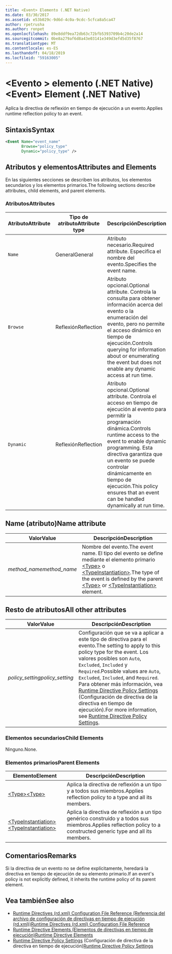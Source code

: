 ```yaml
---
title: <Event> Elemento (.NET Native)
ms.date: 03/30/2017
ms.assetid: e53b029c-9d6d-4c0a-9cdc-5cfca8a5ca47
author: rpetrusha
ms.author: ronpet
ms.openlocfilehash: 89e8ddf9ea72db63c72bfb5393709b4c20de2a14
ms.sourcegitcommit: 0be8a279af6d8a43e03141e349d3efd5d35f8767
ms.translationtype: MT
ms.contentlocale: es-ES
ms.lasthandoff: 04/18/2019
ms.locfileid: "59163005"
---
```

# <a name="event-element-net-native"></a><span data-ttu-id="ab585-102">\<Evento > elemento (.NET Native)</span><span class="sxs-lookup"><span data-stu-id="ab585-102">\<Event> Element (.NET Native)</span></span>
<span data-ttu-id="ab585-103">Aplica la directiva de reflexión en tiempo de ejecución a un evento.</span><span class="sxs-lookup"><span data-stu-id="ab585-103">Applies runtime reflection policy to an event.</span></span>  
  
## <a name="syntax"></a><span data-ttu-id="ab585-104">Sintaxis</span><span class="sxs-lookup"><span data-stu-id="ab585-104">Syntax</span></span>  
  
```xml  
<Event Name="event_name"   
       Browse="policy_type"   
       Dynamic="policy_type" />  
```  
  
## <a name="attributes-and-elements"></a><span data-ttu-id="ab585-105">Atributos y elementos</span><span class="sxs-lookup"><span data-stu-id="ab585-105">Attributes and Elements</span></span>  
 <span data-ttu-id="ab585-106">En las siguientes secciones se describen los atributos, los elementos secundarios y los elementos primarios.</span><span class="sxs-lookup"><span data-stu-id="ab585-106">The following sections describe attributes, child elements, and parent elements.</span></span>  
  
### <a name="attributes"></a><span data-ttu-id="ab585-107">Atributos</span><span class="sxs-lookup"><span data-stu-id="ab585-107">Attributes</span></span>  
  
|<span data-ttu-id="ab585-108">Atributo</span><span class="sxs-lookup"><span data-stu-id="ab585-108">Attribute</span></span>|<span data-ttu-id="ab585-109">Tipo de atributo</span><span class="sxs-lookup"><span data-stu-id="ab585-109">Attribute type</span></span>|<span data-ttu-id="ab585-110">Descripción</span><span class="sxs-lookup"><span data-stu-id="ab585-110">Description</span></span>|  
|---------------|--------------------|-----------------|  
|`Name`|<span data-ttu-id="ab585-111">General</span><span class="sxs-lookup"><span data-stu-id="ab585-111">General</span></span>|<span data-ttu-id="ab585-112">Atributo necesario.</span><span class="sxs-lookup"><span data-stu-id="ab585-112">Required attribute.</span></span> <span data-ttu-id="ab585-113">Especifica el nombre del evento.</span><span class="sxs-lookup"><span data-stu-id="ab585-113">Specifies the event name.</span></span>|  
|`Browse`|<span data-ttu-id="ab585-114">Reflexión</span><span class="sxs-lookup"><span data-stu-id="ab585-114">Reflection</span></span>|<span data-ttu-id="ab585-115">Atributo opcional.</span><span class="sxs-lookup"><span data-stu-id="ab585-115">Optional attribute.</span></span> <span data-ttu-id="ab585-116">Controla la consulta para obtener información acerca del evento o la enumeración del evento, pero no permite el acceso dinámico en tiempo de ejecución.</span><span class="sxs-lookup"><span data-stu-id="ab585-116">Controls querying for information about or enumerating the event but does not enable any dynamic access at run time.</span></span>|  
|`Dynamic`|<span data-ttu-id="ab585-117">Reflexión</span><span class="sxs-lookup"><span data-stu-id="ab585-117">Reflection</span></span>|<span data-ttu-id="ab585-118">Atributo opcional.</span><span class="sxs-lookup"><span data-stu-id="ab585-118">Optional attribute.</span></span> <span data-ttu-id="ab585-119">Controla el acceso en tiempo de ejecución al evento para permitir la programación dinámica.</span><span class="sxs-lookup"><span data-stu-id="ab585-119">Controls runtime access to the event to enable dynamic programming.</span></span> <span data-ttu-id="ab585-120">Esta directiva garantiza que un evento se puede controlar dinámicamente en tiempo de ejecución.</span><span class="sxs-lookup"><span data-stu-id="ab585-120">This policy ensures that an event can be handled dynamically at run time.</span></span>|  
  
## <a name="name-attribute"></a><span data-ttu-id="ab585-121">Name (atributo)</span><span class="sxs-lookup"><span data-stu-id="ab585-121">Name attribute</span></span>  
  
|<span data-ttu-id="ab585-122">Valor</span><span class="sxs-lookup"><span data-stu-id="ab585-122">Value</span></span>|<span data-ttu-id="ab585-123">Descripción</span><span class="sxs-lookup"><span data-stu-id="ab585-123">Description</span></span>|  
|-----------|-----------------|  
|<span data-ttu-id="ab585-124">*method_name*</span><span class="sxs-lookup"><span data-stu-id="ab585-124">*method_name*</span></span>|<span data-ttu-id="ab585-125">Nombre del evento.</span><span class="sxs-lookup"><span data-stu-id="ab585-125">The event name.</span></span> <span data-ttu-id="ab585-126">El tipo del evento se define mediante el elemento primario [\<Type>](../../../docs/framework/net-native/type-element-net-native.md) o [\<TypeInstantiation>](../../../docs/framework/net-native/typeinstantiation-element-net-native.md).</span><span class="sxs-lookup"><span data-stu-id="ab585-126">The type of the event is defined by the parent [\<Type>](../../../docs/framework/net-native/type-element-net-native.md) or [\<TypeInstantiation>](../../../docs/framework/net-native/typeinstantiation-element-net-native.md) element.</span></span>|  
  
## <a name="all-other-attributes"></a><span data-ttu-id="ab585-127">Resto de atributos</span><span class="sxs-lookup"><span data-stu-id="ab585-127">All other attributes</span></span>  
  
|<span data-ttu-id="ab585-128">Valor</span><span class="sxs-lookup"><span data-stu-id="ab585-128">Value</span></span>|<span data-ttu-id="ab585-129">Descripción</span><span class="sxs-lookup"><span data-stu-id="ab585-129">Description</span></span>|  
|-----------|-----------------|  
|<span data-ttu-id="ab585-130">*policy_setting*</span><span class="sxs-lookup"><span data-stu-id="ab585-130">*policy_setting*</span></span>|<span data-ttu-id="ab585-131">Configuración que se va a aplicar a este tipo de directiva para el evento.</span><span class="sxs-lookup"><span data-stu-id="ab585-131">The setting to apply to this policy type for the event.</span></span> <span data-ttu-id="ab585-132">Los valores posibles son `Auto`, `Excluded`, `Included` y `Required`.</span><span class="sxs-lookup"><span data-stu-id="ab585-132">Possible values are `Auto`, `Excluded`, `Included`, and `Required`.</span></span> <span data-ttu-id="ab585-133">Para obtener más información, vea [Runtime Directive Policy Settings](../../../docs/framework/net-native/runtime-directive-policy-settings.md) (Configuración de directiva de la directiva en tiempo de ejecución).</span><span class="sxs-lookup"><span data-stu-id="ab585-133">For more information, see [Runtime Directive Policy Settings](../../../docs/framework/net-native/runtime-directive-policy-settings.md).</span></span>|  
  
### <a name="child-elements"></a><span data-ttu-id="ab585-134">Elementos secundarios</span><span class="sxs-lookup"><span data-stu-id="ab585-134">Child Elements</span></span>  
 <span data-ttu-id="ab585-135">Ninguno.</span><span class="sxs-lookup"><span data-stu-id="ab585-135">None.</span></span>  
  
### <a name="parent-elements"></a><span data-ttu-id="ab585-136">Elementos primarios</span><span class="sxs-lookup"><span data-stu-id="ab585-136">Parent Elements</span></span>  
  
|<span data-ttu-id="ab585-137">Elemento</span><span class="sxs-lookup"><span data-stu-id="ab585-137">Element</span></span>|<span data-ttu-id="ab585-138">Descripción</span><span class="sxs-lookup"><span data-stu-id="ab585-138">Description</span></span>|  
|-------------|-----------------|  
|[<span data-ttu-id="ab585-139">\<Type></span><span class="sxs-lookup"><span data-stu-id="ab585-139">\<Type></span></span>](../../../docs/framework/net-native/type-element-net-native.md)|<span data-ttu-id="ab585-140">Aplica la directiva de reflexión a un tipo y a todos sus miembros.</span><span class="sxs-lookup"><span data-stu-id="ab585-140">Applies reflection policy to a type and all its members.</span></span>|  
|[<span data-ttu-id="ab585-141">\<TypeInstantiation></span><span class="sxs-lookup"><span data-stu-id="ab585-141">\<TypeInstantiation></span></span>](../../../docs/framework/net-native/typeinstantiation-element-net-native.md)|<span data-ttu-id="ab585-142">Aplica la directiva de reflexión a un tipo genérico construido y a todos sus miembros.</span><span class="sxs-lookup"><span data-stu-id="ab585-142">Applies reflection policy to a constructed generic type and all its members.</span></span>|  
  
## <a name="remarks"></a><span data-ttu-id="ab585-143">Comentarios</span><span class="sxs-lookup"><span data-stu-id="ab585-143">Remarks</span></span>  
 <span data-ttu-id="ab585-144">Si la directiva de un evento no se define explícitamente, heredará la directiva en tiempo de ejecución de su elemento primario.</span><span class="sxs-lookup"><span data-stu-id="ab585-144">If an event's policy is not explicitly defined, it inherits the runtime policy of its parent element.</span></span>  
  
## <a name="see-also"></a><span data-ttu-id="ab585-145">Vea también</span><span class="sxs-lookup"><span data-stu-id="ab585-145">See also</span></span>

- [<span data-ttu-id="ab585-146">Runtime Directives (rd.xml) Configuration File Reference (Referencia del archivo de configuración de directivas en tiempo de ejecución (rd.xml))</span><span class="sxs-lookup"><span data-stu-id="ab585-146">Runtime Directives (rd.xml) Configuration File Reference</span></span>](../../../docs/framework/net-native/runtime-directives-rd-xml-configuration-file-reference.md)
- [<span data-ttu-id="ab585-147">Runtime Directive Elements (Elementos de directivas en tiempo de ejecución)</span><span class="sxs-lookup"><span data-stu-id="ab585-147">Runtime Directive Elements</span></span>](../../../docs/framework/net-native/runtime-directive-elements.md)
- <span data-ttu-id="ab585-148">[Runtime Directive Policy Settings](../../../docs/framework/net-native/runtime-directive-policy-settings.md) (Configuración de directiva de la directiva en tiempo de ejecución)</span><span class="sxs-lookup"><span data-stu-id="ab585-148">[Runtime Directive Policy Settings](../../../docs/framework/net-native/runtime-directive-policy-settings.md)</span></span>
